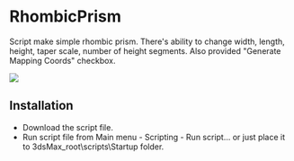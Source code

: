 # RhombicPrism

Script make simple rhombic prism. There's ability to change width, length, height, taper scale, number of height segments. Also provided "Generate Mapping Coords" checkbox.

![](/Demo/RhombicPrism_demo.gif)

## Installation

* Download the script file.
* Run script file from Main menu - Scripting - Run script... or just place it to 3dsMax_root\scripts\Startup folder.